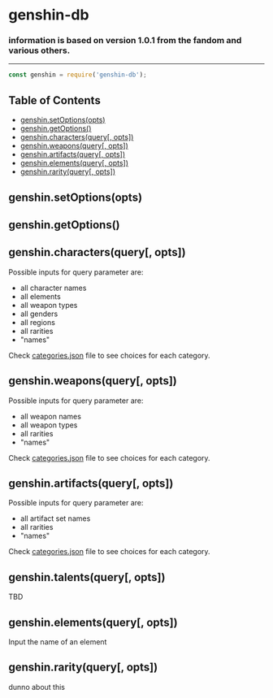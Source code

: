 # genshin-db

### information is based on version 1.0.1 from the fandom and various others.

------------------------------------

```js
const genshin = require('genshin-db');
```

## Table of Contents

- [genshin.setOptions(opts)](#genshinsetoptionsopts)
- [genshin.getOptions()](#genshingetoptions)
- [genshin.characters(query[, opts])](#genshincharactersquery-opts)
- [genshin.weapons(query[, opts])](#genshinweaponsquery-opts)
- [genshin.artifacts(query[, opts])](#genshinartifactsquery-opts)
- [genshin.elements(query[, opts])](#genshinelementsquery-opts)
- [genshin.rarity(query[, opts])](#genshinrarityquery-opts)

## genshin.setOptions(opts)

## genshin.getOptions()

## genshin.characters(query[, opts])

Possible inputs for query parameter are:

- all character names
- all elements
- all weapon types
- all genders
- all regions
- all rarities
- "names"

Check [categories.json](https://github.com/theBowja/genshin-db/blob/main/src/english/categories.json) file to see choices for each category.

## genshin.weapons(query[, opts])

Possible inputs for query parameter are:

- all weapon names
- all weapon types
- all rarities
- "names"

Check [categories.json](https://github.com/theBowja/genshin-db/blob/main/src/english/categories.json) file to see choices for each category.

## genshin.artifacts(query[, opts])

Possible inputs for query parameter are:

- all artifact set names
- all rarities
- "names"

Check [categories.json](https://github.com/theBowja/genshin-db/blob/main/src/english/categories.json) file to see choices for each category.

## genshin.talents(query[, opts])

TBD

## genshin.elements(query[, opts])

Input the name of an element

## genshin.rarity(query[, opts])

dunno about this
